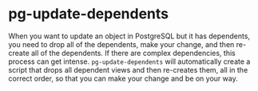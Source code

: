 # pg-update-dependents

When you want to update an object in PostgreSQL
but it has dependents,
you need to drop all of the dependents, make your change,
and then re-create all of the dependents.
If there are complex dependencies, this process can get intense.
`pg-update-dependents` will automatically create a script
that drops all dependent views and then re-creates them,
all in the correct order,
so that you can make your change and be on your way.
